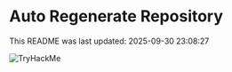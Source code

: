 # Auto Regenerate Repository

This README was last updated: 2025-09-30 23:08:27

 ![TryHackMe](https://tryhackme.com/badge/533634)